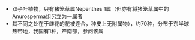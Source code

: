 * 双子叶植物，只有猪笼草属Nepenthes 1属（但亦有将猪笼草属中的Anurosperma组另立为一属者
* 其不同之处在于雌花的花被连合，种皮上无附属物），约70种，分布于东半球热带地，我国有1种，产南部，参阅该属